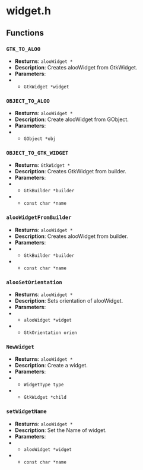 # widget.h

## Functions

### `GTK_TO_ALOO`

- **Resturns**: `alooWidget *`
- **Description**: Creates alooWidget from GtkWidget.
- **Parameters**:
- - `GtkWidget *widget`

### `OBJECT_TO_ALOO`

- **Resturns**: `alooWidget *`
- **Description**: Create alooWidget from GObject.
- **Parameters**:
- - `GObject *obj`

### `OBJECT_TO_GTK_WIDGET`

- **Resturns**: `GtkWidget *`
- **Description**: Creates GtkWidget from builder.
- **Parameters**:
- - `GtkBuilder *builder`
- - `const char *name`

### `alooWidgetFromBuilder`

- **Resturns**: `alooWidget *`
- **Description**: Creates alooWidget from builder.
- **Parameters**:
- - `GtkBuilder *builder`
- - `const char *name`

### `alooSetOrientation`

- **Resturns**: `alooWidget *`
- **Description**: Sets orientation of alooWidget.
- **Parameters**:
- - `alooWidget *widget`
- - `GtkOrientation orien`

### `NewWidget`

- **Resturns**: `alooWidget *`
- **Description**: Create a widget.
- **Parameters**:
- - `WidgetType type`
- - `GtkWidget *child`

### `setWidgetName`

- **Resturns**: `alooWidget *`
- **Description**: Set the Name of widget.
- **Parameters**:
- - `alooWidget *widget`
- - `const char *name`

